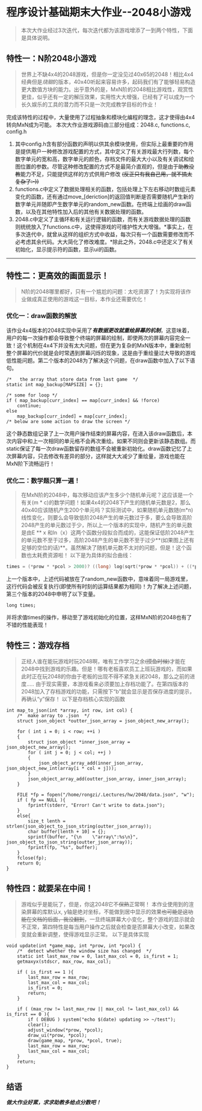 # 程序设计基础期末大作业--2048小游戏
> 本次大作业经过3次迭代，每次迭代都为该游戏增添了一到两个特性，下面是具体说明。
## 特性一：**N阶2048**小游戏
> 世界上不缺4x4的2048游戏，但是你一定没见过40x65的2048！相比4x4经典但是*烧脑*的版本，40x40听起来容易许多，起码我们有了能够轻易构造更大数值方块的能力。出乎意外的是，MxN阶的2048相比游戏性，观赏性更佳，似乎还有一定的解压效果，实用性大大增强，已经有了可以成为一个长久娱乐的工具的潜力而不只是一次完成教学目标的作业！

完成该特性的过程中，大量使用了过程抽象和模块化编程的理念，这才使得由4x4转向MxN成为可能。
本次大作业游戏源码由三部分组成：2048.c, functions.c, config.h
1. 其中config.h含有部分函数的声明以供其余模块使用，但实际上最重要的作用是提供用户一种修改游戏配置的方式，其中定义了有关游戏最大行列数，每个数字单元的宽和高，数字单元的颜色，存档文件的最大大小以及有关调试和绘图位置的参数。尽管这种修改配置的方式不是最简介直观的，但是由于~~助教没教~~能力不足，只能提供这样的方式供用户修改 ~~(反正只有我自己用，就不搞太复杂了:-))~~
2. functions.c中定义了数据处理相关的函数，包括处理上下左右移动时数组元素变化的函数，还有通过move_[deriction]的返回值判断是否需要随机产生新的数字单元并随即产生数字单元的random_new函数。在终端上绘画的draw函数，以及在其他特性加入后的其他有关数据处理的函数。
3. 2048.c中定义了主循环和有关运行逻辑的函数，而有关游戏数据处理的函数则统统放入了functions.c中，这使得游戏的可维护性大大增强。*事实上，在多次迭代中，就曾从这样的组织方式中收益，每次只有一个函数需要修改而不必考虑其余代码。大大简化了修改难度。*除此之外，2048.c中还定义了有关初始化，显示提示符的函数，显示ui的函数。

---

## 特性二：更高效的画面显示！
> N阶的2048哪里都好，只有一个尴尬的问题：太吃资源了！为实现将该作业做成真正使用的游戏这一目标，本作业还需要优化！
### 优化一：draw函数的解放
该作业4x4版本的2048实现中采用了***有数据更改就重绘屏幕的机制***，这意味着，用户的每一次操作都会导致整个终端的屏幕的绘制，即使两次的屏幕内容完全一致！这个机制在4x4下并没有太大问题，但在更为复杂的MxN版本中，重新绘制整个屏幕的代价就是会时常遇到屏幕闪烁的现象，这是由于重绘量过大导致的游戏低性能问题。第二个版本的2048为了解决这个问题，在draw函数中加入了以下语句。
```
/*   the array that store data from last game  */
static int map_backup[MAPSIZE] = {};

/* some for loop */
if ( map_backup[curr_index] == map[curr_index] && !force)
    continue;
else
    map_backup[curr_inded] = map[curr_index];
/* below are some action to draw the screen */
```
这个静态数组记录了上一次用户操作结束的屏幕内容，在进入该draw函数后，本次内容中和上一次相同的单元格不会再次重绘。如果不同则会更新该静态数组。而static保证了每一次draw函数留存的数组不会被重新初始化。draw函数记忆了上次屏幕内容，只去修改有差异的部分，这样就大大减少了重绘量，游戏也能在MxN阶下流畅运行！
### 优化二：数学题只算一遍！
> 在MxN阶的2048中，每次移动应该产生多少个随机单元呢？这应该是一个有关(m * c)的数学问题！如果4x4的2048下产生的随机单元数是2，那么40x40应该随机产生200个单元吗？实际测试中，如果随机单元数随(m*n)线性变化，则要么会导致低阶2048产生的单元数过于多，要么会导致高阶2048产生的单元数过于少，所以上一个版本的实现中，随机产生的单元数是由E ** x 和ln（x）这两个函数分段拟合而成的，这能保证低阶2048产生的单元数不至于过多，高阶2048产生的单元数不至于过少**(如果图上还有足够的空位的话)**。虽然解决了随机单元数不太对的问题，但是！这个函数也太耗费资源啦！
以下是为具体的拟合曲线：
```c
times = (*prow * *pcol > 2000)? ((long) log(sqrt(*prow * *pcol)) + ((*prow < *pcol)? *prow / 2: *pcol / 2)):(long) exp(sqrt(*prow * *pcol) / 10.0);
```
上一个版本中，上述代码被放在了random_new函数中，意味着同一局游戏里，这行代码会被反复执行(即使所有时刻的运算结果都为相同)！为了解决上述问题，第三个版本的2048中申明了以下变量。
```
long times;
```
并将求值times的操作，移动至了游戏初始化的位置，这样MxN阶的2048也有了不错的性能表现！

## 特性三：游戏存档
> 正经人谁在能玩游戏时玩2048啊，唯有工作学习之余~~(摸鱼时候)~~才能在2048中找到游戏的乐趣。但是！哪有老板喜欢员工上班玩游戏的，而如果此时正在玩2048的你由于老板的出现不得不紧急关闭2048，那么之前的进度.....
由于现实需要，本游戏看来必须要加上存档功能了。在第四版本的2048加入了存档游戏的功能，只需按下“b”就会显示是否保存进度的提示，再确认“y”保存！
以下是存档核心实现的函数
```
int map_to_json(int *array, int row, int col) {
    /*  make array to .json  */
    struct json_object *outter_json_array = json_object_new_array();

    for ( int i = 0; i < row; ++i )
    {
        struct json_object *inner_json_array = json_object_new_array();
        for ( int j = 0; j < col; ++j )
        {
            json_object_array_add(inner_json_array, json_object_new_int(array[i * col + j]));
        }
        json_object_array_add(outter_json_array, inner_json_array);
    }

    FILE *fp = fopen("/home/rongzi/.Lectures/hw/2048/data.json", "w");
    if ( fp == NULL ){
        fprintf(stderr, "Error! Can't write to data.json");
    }
    else{
        size_t lenth = strlen(json_object_to_json_string(outter_json_array));
        char buffer[lenth + 10] = {};
        sprintf(buffer, "{\n    \"array\":%s\n}", json_object_to_json_string(outter_json_array));
        fprintf(fp, "%s", buffer);
    }
    fclose(fp);
    return 0;
}
```
## 特性四：就要呆在中间！
> 游戏似乎是能玩了，但是，你这2048它不~~保熟~~正常啊！
本作业使用到的渲染屏幕的库默认x, y轴是绝对坐标，不能做到居中显示的效果~~也可能是这功能在文档的后面，我没翻到~~，一旦终端屏幕大小变化，整个游戏的显示就会不正常，第四特性是每当用户操作之后就会检查是否屏幕大小改变，如果改变就会重新调整，使得游戏显示正常。
以下是具体实现
```
void update(int *game_map, int *prow, int *pcol) {
    /*  detect whether the window size has changed  */
    static int last_max_row = 0, last_max_col = 0, is_first = 1;
    getmaxyx(stdscr, max_row, max_col);

    if ( is_first == 1 ){
        last_max_row = max_row;
        last_max_col = max_col;
        is_first = 0;
        return;
    }

    if ( (max_row != last_max_row || max_col != last_max_col) && is_first == 0 ){
        if ( DEBUG ) system("echo $(date) updating >> ~/test");
        clear();
        adjust_window(*prow, *pcol);
        draw_ui(*prow, *pcol);
        draw(game_map, *prow, *pcol, true);
        last_max_row = max_row;
        last_max_col = max_col;
    }
    return;
}
```

## 结语
***做大作业好累，求求助教多给点分数吧！***
